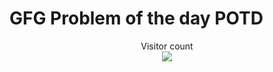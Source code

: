 # GFG Problem of the day POTD


<p align="center"> 
  Visitor count<br>
  <img src="https://profile-counter.glitch.me/atharva-narkhede-gfg-leetcode-gfgpotd/count.svg" />
</p>
